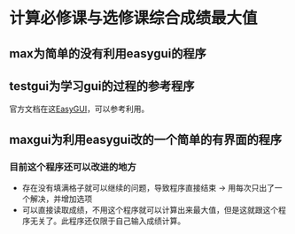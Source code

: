 # 计算必修课与选修课综合成绩最大值
## max为简单的没有利用easygui的程序
## testgui为学习gui的过程的参考程序
官方文档在这[EasyGUI](http://easygui.sourceforge.net/)，可以参考利用。
## maxgui为利用easygui改的一个简单的有界面的程序
### 目前这个程序还可以改进的地方
* 存在没有填满格子就可以继续的问题，导致程序直接结束 ->  用每次只出了一个解决，并增加选项
* 可以直接读取成绩，不用这个程序就可以计算出来最大值，但是这就跟这个程序无关了。此程序还仅限于自己输入成绩计算。
